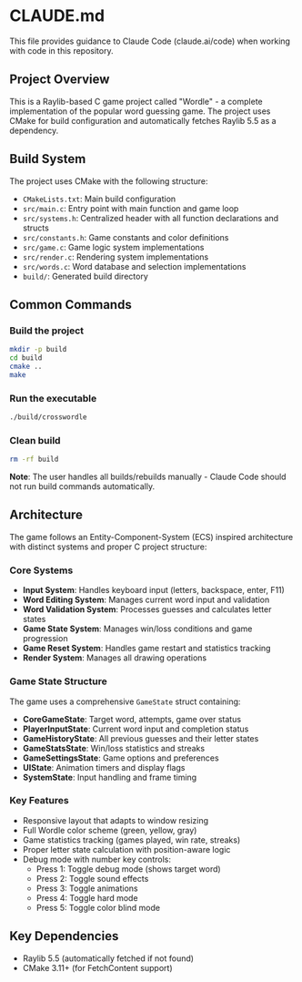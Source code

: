 # CLAUDE.md

This file provides guidance to Claude Code (claude.ai/code) when working with code in this repository.

## Project Overview
This is a Raylib-based C game project called "Wordle" - a complete implementation of the popular word guessing game. The project uses CMake for build configuration and automatically fetches Raylib 5.5 as a dependency.

## Build System
The project uses CMake with the following structure:
- `CMakeLists.txt`: Main build configuration
- `src/main.c`: Entry point with main function and game loop
- `src/systems.h`: Centralized header with all function declarations and structs
- `src/constants.h`: Game constants and color definitions
- `src/game.c`: Game logic system implementations
- `src/render.c`: Rendering system implementations
- `src/words.c`: Word database and selection implementations
- `build/`: Generated build directory

## Common Commands

### Build the project
```bash
mkdir -p build
cd build
cmake ..
make
```

### Run the executable
```bash
./build/crosswordle
```

### Clean build
```bash
rm -rf build
```

**Note**: The user handles all builds/rebuilds manually - Claude Code should not run build commands automatically.

## Architecture
The game follows an Entity-Component-System (ECS) inspired architecture with distinct systems and proper C project structure:

### Core Systems
- **Input System**: Handles keyboard input (letters, backspace, enter, F11)
- **Word Editing System**: Manages current word input and validation
- **Word Validation System**: Processes guesses and calculates letter states
- **Game State System**: Manages win/loss conditions and game progression
- **Game Reset System**: Handles game restart and statistics tracking
- **Render System**: Manages all drawing operations

### Game State Structure
The game uses a comprehensive `GameState` struct containing:
- **CoreGameState**: Target word, attempts, game over status
- **PlayerInputState**: Current word input and completion status
- **GameHistoryState**: All previous guesses and their letter states
- **GameStatsState**: Win/loss statistics and streaks
- **GameSettingsState**: Game options and preferences
- **UIState**: Animation timers and display flags
- **SystemState**: Input handling and frame timing

### Key Features
- Responsive layout that adapts to window resizing
- Full Wordle color scheme (green, yellow, gray)
- Game statistics tracking (games played, win rate, streaks)
- Proper letter state calculation with position-aware logic
- Debug mode with number key controls:
  - Press 1: Toggle debug mode (shows target word)
  - Press 2: Toggle sound effects
  - Press 3: Toggle animations
  - Press 4: Toggle hard mode
  - Press 5: Toggle color blind mode

## Key Dependencies
- Raylib 5.5 (automatically fetched if not found)
- CMake 3.11+ (for FetchContent support)